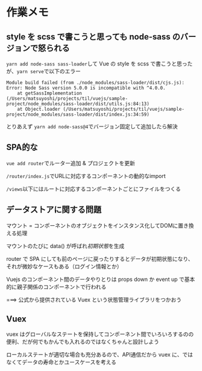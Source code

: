 # 作業メモ

## style を scss で書こうと思っても node-sass のバージョンで怒られる

`yarn add node-sass sass-loader`して Vue の style を scss で書こうと思ったが、`yarn serve`で以下のエラー

```
Module build failed (from ./node_modules/sass-loader/dist/cjs.js):
Error: Node Sass version 5.0.0 is incompatible with ^4.0.0.
    at getSassImplementation (/Users/matsuyoshi/projects/til/vuejs/sample-project/node_modules/sass-loader/dist/utils.js:84:13)
    at Object.loader (/Users/matsuyoshi/projects/til/vuejs/sample-project/node_modules/sass-loader/dist/index.js:34:59)
```

とりあえず `yarn add node-sass@4`でバージョン固定して追加したら解決

## SPA的な

`vue add router`でルーター追加 & プロジェクトを更新

`/router/index.js`でURLに対応するコンポーネントの動的なimport

`/views`以下にはルートに対応するコンポーネントごとにファイルをつくる

## データストアに関する問題

マウント = コンポーネントのオブジェクトをインスタンス化してDOMに置き換える処理

マウントのたびに data() が呼ばれ*初期状態*を生成

router で SPA にしても前のページに戻ったりするとデータが初期状態になり、それが微妙なケースもある（ログイン情報とか）

Vuejs のコンポーネント間のデータやりとりは props down か event up で基本的に親子関係のコンポーネントで行われる

===> 公式から提供されている Vuex という状態管理ライブラリをつかおう

## Vuex

vuex はグローバルなステートを保持してコンポーネント間でいろいろするのの便利、だが何でもかんでも入れるのではなくちゃんと設計しよう

ローカルステートが適切な場合も充分あるので、API通信だから vuex に、ではなくてデータの寿命とかユースケースを考える
